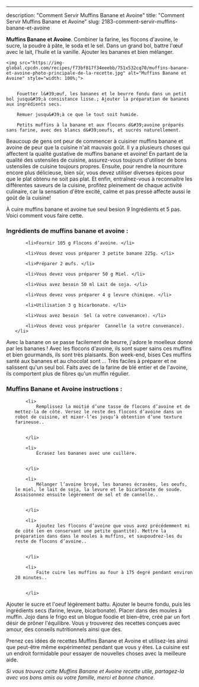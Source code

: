 ---
description: "Comment Servir Muffins Banane et Avoine"
title: "Comment Servir Muffins Banane et Avoine"
slug: 2183-comment-servir-muffins-banane-et-avoine

<p>
	<strong>Muffins Banane et Avoine</strong>. 
	Combiner la farine, les flocons d&#39;avoine, le sucre, la poudre à pâte, le soda et le sel. Dans un grand bol, battre l&#39;œuf avec le lait, l&#39;huile et la vanille. Ajouter les bananes et bien mélanger.
</p>
<p>
	
	<img src="https://img-global.cpcdn.com/recipes/f73bf817f34eeebb/751x532cq70/muffins-banane-et-avoine-photo-principale-de-la-recette.jpg" alt="Muffins Banane et Avoine" style="width: 100%;">
	
	
		Fouetter l&#39;œuf, les bananes et le beurre fondu dans un petit bol jusqu&#39;à consistance lisse.; Ajouter la préparation de bananes aux ingrédients secs.
	
		Remuer jusqu&#39;à ce que le tout soit humide.
	
		Petits muffins à la banane et aux flocons d&#39;avoine préparés sans farine, avec des blancs d&#39;oeufs, et sucrés naturellement.
	
</p>

Beaucoup de gens ont peur de commencer à cuisiner muffins banane et avoine de peur que la cuisine n'ait mauvais goût. Il y a plusieurs choses qui affectent la qualité gustative de muffins banane et avoine! En partant de la qualité des ustensiles de cuisine, assurez-vous toujours d'utiliser de bons ustensiles de cuisine toujours propres. Ensuite, pour rendre la nourriture encore plus délicieuse, bien sûr, vous devez utiliser diverses épices pour que le plat obtenu ne soit pas plat. Et enfin, entraînez-vous à reconnaître les différentes saveurs de la cuisine, profitez pleinement de chaque activité culinaire, car la sensation d'être excité, calme et pas pressé affecte aussi le goût de la cuisine!

<!--inarticleads1-->

À cuire muffins banane et avoine tue seul besion 9 Ingrédients et 5 pas. Voici comment vous faire cette.

<h3>Ingrédients de muffins banane et avoine :</h3>

<ol>
	
		<li>Fournir 105 g Flocons d’avoine. </li>
	
		<li>Vous devez vous préparer 3 petite banane 225g. </li>
	
		<li>Préparer 2 œufs. </li>
	
		<li>Vous devez vous préparer 50 g Miel. </li>
	
		<li>Vous avez besoin 50 ml Lait de soja. </li>
	
		<li>Vous devez vous préparer 4 g levure chimique. </li>
	
		<li>Utilisation 3 g bicarbonate. </li>
	
		<li>Vous avez besoin  Sel (a votre convenance). </li>
	
		<li>Vous devez vous préparer  Cannelle (a votre convenance). </li>
	
</ol>

Avec la banane on se passe facilement de beurre, j&#39;adore le moelleux donné par les bananes ! Avec les flocons d&#39;avoine, ils sont super sains ces muffins et bien gourmands, ils sont très plaisants. Bon week-end, bises Ces muffins santé aux bananes et au chocolat sont … Très faciles à préparer et ne salissent qu&#39;un seul bol. Faits avec de la farine de blé entier et de l&#39;avoine, ils comportent plus de fibres qu&#39;un muffin régulier. 

<!--inarticleads2-->

<h3>Muffins Banane et Avoine instructions :</h3>

<ol>
	
		<li>
			Remplissez la moitié d’une tasse de flocons d’avoine et de mettez-la de côté. Versez le reste des flocons d’avoine dans un robot de cuisine, et mixer-l’es jusqu’à obtention d’une texture farineuse..
			
			
		</li>
	
		<li>
			Écrasez les bananes avec une cuillère.
			
			
		</li>
	
		<li>
			Mélanger l’avoine broyé, les bananes écrasées, les oeufs, le miel, le lait de soja, la levure et le bicarbonate de soude. Assaisonnez ensuite légèrement de sel et de cannelle..
			
			
		</li>
	
		<li>
			Ajoutez les flocons d’avoine que vous avez précédemment mi de côté (en en conservant une petite quantité). Mettre la préparation dans dans le moules à muffins, et saupoudrez-les du reste de flocons d’avoine..
			
			
		</li>
	
		<li>
			Faite cuire les muffins au four à 175 degré pendant environ 20 minutes..
			
			
		</li>
	
</ol>

Ajouter le sucre et l&#39;oeuf légèrement battu. Ajouter le beurre fondu, puis les ingrédients secs (farine, levure, bicarbonate). Placer dans des moules à muffin. Jojo dans le frigo est un blogue foodie et bien-être, créé par un fort désir de prôner l&#39;équilibre. Vous y trouverez des recettes conçues avec amour, des conseils nutritionnels ainsi que des. 

<!--inarticleads1-->

<p>
Prenez ces idées de recettes Muffins Banane et Avoine et utilisez-les ainsi que peut-être même expérimentez pendant que vous y êtes. La cuisine est un endroit formidable pour essayer de nouvelles choses avec la meilleure aide.
</p>

<p>
<i>Si vous trouvez cette Muffins Banane et Avoine recette utile, partagez-la avec vos bons amis ou votre famille, merci et bonne chance.</i>
</p>
